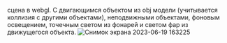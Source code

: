 сцена в webgl. С двигающимся объектом из obj модели (учитывается коллизия с другими объектами), неподвижными объектами, фоновым освещением, точечным светом из фонарей и светом фар из движущегося объекта.
![Снимок экрана 2023-06-19 163225](https://github.com/K4346/webgl_scene/assets/36933133/fba263cf-0d99-4d64-9f20-b1636999ceb8)
